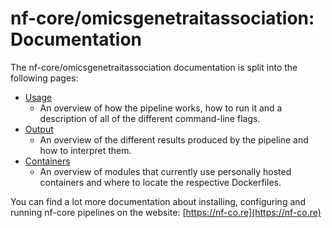 # nf-core/omicsgenetraitassociation: Documentation

The nf-core/omicsgenetraitassociation documentation is split into the following pages:

-   [Usage](usage.md)
    -   An overview of how the pipeline works, how to run it and a description of all of the different command-line flags.
-   [Output](output.md)
    -   An overview of the different results produced by the pipeline and how to interpret them.
-   [Containers](containers.md)
    -   An overview of modules that currently use personally hosted containers and where to locate the respective Dockerfiles.  

You can find a lot more documentation about installing, configuring and running nf-core pipelines on the website: [https://nf-co.re](https://nf-co.re)

